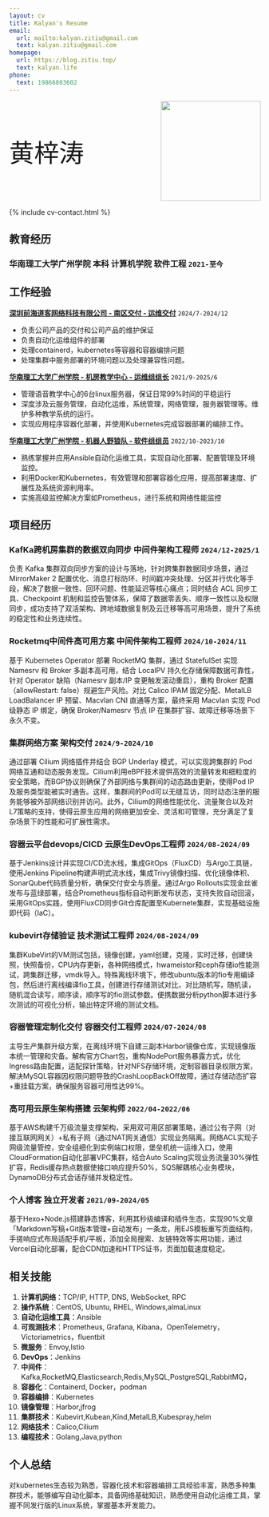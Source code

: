 ```yaml
---
layout: cv
title: Kalyan's Resume
email:
  url: mailto:kalyan.zitiu@gmail.com
  text: kalyan.zitiu@gmail.com
homepage:
  url: https://blog.zitiu.top/
  text: kalyan.life
phone:
  text: 19866803602
---
```


<div style="display: flex; justify-content: space-between; align-items: center;">
  <span style="font-size: 50px;"> 黄梓涛</span>
  <img src="https://gcore.jsdelivr.net/gh/Kalyan-zitiu/TyporaIMG/img/tou.jpg" style="width: 200px; height: auto;"/>
</div>


<!--
include contact information from the front matter
Supported arguments:
    - homepage: url, text
    - phone
    - email
-->

{% include cv-contact.html %}
## 教育经历

### 华南理工大学广州学院 本科 计算机学院 软件工程 `2021-至今`

## 工作经验
[**深圳前海道客网络科技有限公司 - 南区交付 - 运维交付**](https://www.daocloud.io/) `2024/7-2024/12`
+ 负责公司产品的交付和公司产品的维护保证
+ 负责自动化运维组件的部署
+ 处理containerd，kubernetes等容器和容器编排问题
+ 处理集群中服务部署的环境问题以及处理兼容性问题。

[**华南理工大学广州学院 - 机房教学中心 - 运维组组长**](https://wy.gcu.edu.cn/2023/0523/c768a150266/page.htm) `2021/9-2025/6`

+ 管理语音教学中心的6台linux服务器，保证日常99%时间的平稳运行
+ 深度涉及云服务管理，自动化运维，系统管理，网络管理，服务器管理等。维护多种教学系统的运行。
+ 实现应用程序容器化部署，并使用Kubernetes完成容器部署的编排工作。

[**华南理工大学广州学院 - 机器人野狼队 - 软件组组员**](https://gcubot.cn) `2022/10-2023/10`

+ 熟练掌握并应用Ansible自动化运维工具，实现自动化部署、配置管理及环境监控。
+ 利用Docker和Kubernetes，有效管理和部署容器化应用，提高部署速度、扩展性及系统资源利用率。
+ 实施高级监控解决方案如Prometheus，进行系统和网络性能监控


## 项目经历   

### **KafKa跨机房集群的数据双向同步** 中间件架构工程师 `2024/12-2025/1`
 负责 Kafka 集群双向同步方案的设计与落地，针对跨集群数据同步场景，通过 MirrorMaker 2 配置优化、消息打标防环、时间戳冲突处理、分区并行优化等手段，解决了数据一致性、回环问题、性能延迟等核心痛点；同时结合 ACL 同步工具、Checkpoint 机制和监控告警体系，保障了数据零丢失、顺序一致性以及权限同步，成功支持了双活架构、跨地域数据复制及云迁移等高可用场景，提升了系统的稳定性和业务连续性。

### **Rocketmq中间件高可用方案** 中间件架构工程师 `2024/10-2024/11`
  基于 Kubernetes Operator 部署 RocketMQ 集群，通过 StatefulSet 实现 Namesrv 和 Broker 多副本高可用，结合 LocalPV 持久化存储保障数据可靠性，针对 Operator 缺陷（Namesrv 副本/IP 变更触发滚动重启），重构 Broker 配置（allowRestart: false）规避生产风险。对比 Calico IPAM 固定分配、MetalLB LoadBalancer IP 预留、Macvlan CNI 直通等方案，最终采用 Macvlan 实现 Pod 级静态 IP 绑定，确保 Broker/Namesrv 节点 IP 在集群扩容、故障迁移等场景下永久不变。
  
### **集群网络方案** 架构交付 `2024/9-2024/10`
  通过部署 Cilium 网络插件并结合 BGP Underlay 模式，可以实现跨集群的 Pod 网络互通和动态服务发现。Cilium利用eBPF技术提供高效的流量转发和细粒度的安全策略，而BGP协议则确保了外部网络与集群间的动态路由更新，使得Pod IP及服务类型能被实时通告。这样，集群间的Pod可以无缝互访，同时动态注册的服务能够被外部网络识别并访问。此外，Cilium的网络性能优化、流量聚合以及对L7策略的支持，使得云原生应用的网络更加安全、灵活和可管理，充分满足了复杂场景下的性能和可扩展性需求。
  
### **容器云平台devops/CICD** 云原生DevOps工程师 `2024/08-2024/09`
 基于Jenkins设计并实现CI/CD流水线，集成GitOps（FluxCD）与Argo工具链，使用Jenkins Pipeline构建声明式流水线，集成Trivy镜像扫描、优化镜像体积、SonarQube代码质量分析，确保交付安全与质量。通过Argo Rollouts实现金丝雀发布与蓝绿部署，结合Prometheus指标自动判断发布状态，支持失败自动回滚，采用GitOps实践，使用FluxCD同步Git仓库配置至Kubernete集群，实现基础设施即代码（IaC）。

### **kubevirt存储验证** 技术测试工程师 `2024/08-2024/09`
 集群KubeVirt的VM测试包括，镜像创建，yaml创建，克隆，实时迁移，创建快照，快照备份，CPU内存更新，各种网络模式，hwameistor和ceph存储io性能测试，跨集群迁移，vmdk导入。特殊离线环境下，修改ubuntu版本的fio专用编译包，然后进行离线编译fio工具，创建进行存储测试对比，对比随机写，随机读，随机混合读写，顺序读，顺序写的fio测试参数。便携数据分析python脚本进行多次测试的可视化分析，输出特定环境的测试文档。
 
### **容器管理定制化交付** 容器交付工程师 `2024/07-2024/08`
 主导生产集群升级方案，在离线环境下自建三副本Harbor镜像仓库，实现镜像版本统一管理和灾备。解构官方Chart包，重构NodePort服务暴露方式，优化Ingress路由配置，适配探针策略，针对NFS存储环境，定制容器目录权限方案，解决MySQL容器因权限问题导致的CrashLoopBackOff故障，通过存储动态扩容+重挂载方案，确保服务容器可用性达99%。

### **高可用云原生架构搭建**   云架构师   `2022/04-2022/06`
  基于AWS构建千万级流量支撑架构，采用双可用区部署策略，通过公有子网（对接互联网网关）+私有子网（通过NAT网关通信）实现业务隔离。网络ACL实现子网级流量管控，安全组细化到实例端口权限，堡垒机统一运维入口，使用CloudFormation自动化部署VPC集群，结合Auto Scaling实现业务流量30%弹性扩容，Redis缓存热点数据使接口响应提升50%，SQS解耦核心业务模块，DynamoDB分布式会话存储并发稳定性。

### **个人博客**  独立开发者  `2021/09-2024/05`
  基于Hexo+Node.js搭建静态博客，利用其秒级编译和插件生态，实现90%文章「Markdown写稿+Git版本管理+自动发布」一条龙，用EJS模板重写页面结构，手搓响应式布局适配手机/平板，添加全局搜索、友链特效等实用功能，通过Vercel自动化部署，配合CDN加速和HTTPS证书，页面加载速度稳定。
  

  
  
## 相关技能
1. **计算机网络**：TCP/IP, HTTP, DNS, WebSocket, RPC
2. **操作系统**：CentOS, Ubuntu, RHEL, Windows,almaLinux
3. **自动化运维工具**：Ansible
4. **可观测技术**：Prometheus, Grafana, Kibana，OpenTelemetry，Victoriametrics，fluentbit
5. **微服务**：Envoy,Istio
6. **DevOps**：Jenkins
7. **中间件**：Kafka,RocketMQ,Elasticsearch,Redis,MySQL,PostgreSQL,RabbitMQ，
8. **容器化**：Containerd, Docker，podman
9. **容器编排**：Kubernetes
10. **镜像管理**：Harbor,jfrog
11. **集群技术**：Kubevirt,Kubean,Kind,MetalLB,Kubespray,helm
12. **网络技术**：Calico,Cilium
13. **编程技术**：Golang,Java,python

## 个人总结
  对kubernetes生态较为熟悉，容器化技术和容器编排工具经验丰富，熟悉多种集群技术，能够编写自动化脚本，具备网络基础知识，熟悉使用自动化运维工具，掌握不同发行版的Linux系统，掌握基本开发能力。

